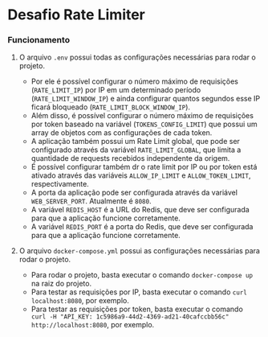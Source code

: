 # Desafio Rate Limiter

### Funcionamento

1. O arquivo `.env` possui todas as configurações necessárias para rodar o projeto.
   - Por ele é possível configurar o número máximo de requisições (`RATE_LIMIT_IP`) por IP em um determinado período (`RATE_LIMIT_WINDOW_IP`) e ainda configurar quantos segundos esse IP ficará bloqueado (`RATE_LIMIT_BLOCK_WINDOW_IP`).
   - Além disso, é possível configurar o número máximo de requisições por token baseado na variável (`TOKENS_CONFIG_LIMIT`) que possui um array de objetos com as configurações de cada token.
   - A aplicação também possui um Rate Limit global, que pode ser configurado através da variável `RATE_LIMIT_GLOBAL`, que limita a quantidade de requests recebidos independente da origem.
   - É possível configurar também dr o rate limit por IP ou por token está ativado através das variáveis `ALLOW_IP_LIMIT` e `ALLOW_TOKEN_LIMIT`, respectivamente.
   - A porta da aplicação pode ser configurada através da variável `WEB_SERVER_PORT`. Atualmente é `8080`.
   - A variável `REDIS_HOST` é a URL do Redis, que deve ser configurada para que a aplicação funcione corretamente.
   - A variável `REDIS_PORT` é a porta do Redis, que deve ser configurada para que a aplicação funcione corretamente.

2. O arquivo `docker-compose.yml` possui as configurações necessárias para rodar o projeto.
    - Para rodar o projeto, basta executar o comando `docker-compose up` na raiz do projeto.
    - Para testar as requisições por IP, basta executar o comando `curl localhost:8080`, por exemplo.
    - Para testar as requisições por token, basta executar o comando ` curl -H "API_KEY: 1c5986a9-44d2-4369-ad21-40cafccbb56c" http://localhost:8080`, por exemplo.